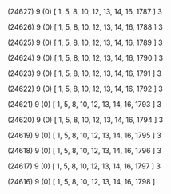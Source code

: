 (24627) 9 (0) [ 1, 5, 8, 10, 12, 13, 14, 16, 1787 ] 3 


(24626) 9 (0) [ 1, 5, 8, 10, 12, 13, 14, 16, 1788 ] 3 


(24625) 9 (0) [ 1, 5, 8, 10, 12, 13, 14, 16, 1789 ] 3 


(24624) 9 (0) [ 1, 5, 8, 10, 12, 13, 14, 16, 1790 ] 3 


(24623) 9 (0) [ 1, 5, 8, 10, 12, 13, 14, 16, 1791 ] 3 


(24622) 9 (0) [ 1, 5, 8, 10, 12, 13, 14, 16, 1792 ] 3 


(24621) 9 (0) [ 1, 5, 8, 10, 12, 13, 14, 16, 1793 ] 3 


(24620) 9 (0) [ 1, 5, 8, 10, 12, 13, 14, 16, 1794 ] 3 


(24619) 9 (0) [ 1, 5, 8, 10, 12, 13, 14, 16, 1795 ] 3 


(24618) 9 (0) [ 1, 5, 8, 10, 12, 13, 14, 16, 1796 ] 3 


(24617) 9 (0) [ 1, 5, 8, 10, 12, 13, 14, 16, 1797 ] 3 


(24616) 9 (0) [ 1, 5, 8, 10, 12, 13, 14, 16, 1798 ]  

